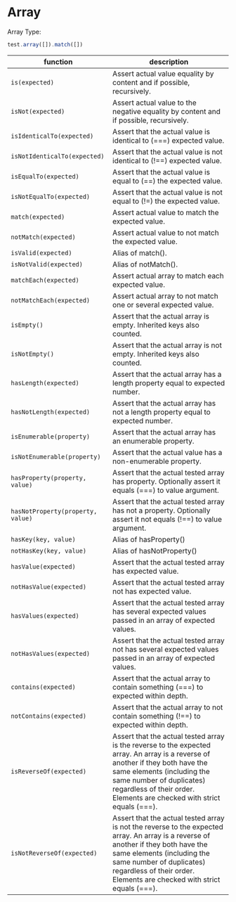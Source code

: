 # Array

Array Type:

```js
test.array([]).match([])
```

| function | description |
| -- | -- |
|`is(expected)`                   | Assert actual value equality by content and if possible, recursively. |
|`isNot(expected)`                | Assert actual value to the negative equality by content and if possible, recursively. |
|`isIdenticalTo(expected)`        | Assert that the actual value is identical to (===) expected value. |
|`isNotIdenticalTo(expected)`     | Assert that the actual value is not identical to (!==) expected value. |
|`isEqualTo(expected)`            | Assert that the actual value is equal to (==) the expected value. |
|`isNotEqualTo(expected)`         | Assert that the actual value is not equal to (!=) the expected value. |
|`match(expected)`                | Assert actual value to match the expected value. |
|`notMatch(expected)`             | Assert actual value to not match the expected value. |
|`isValid(expected)`              | Alias of match(). |
|`isNotValid(expected)`           | Alias of notMatch(). |
|`matchEach(expected)`            | Assert actual array to match each expected value. |
|`notMatchEach(expected)`         | Assert actual array to not match one or several expected value. |
|`isEmpty()`                      | Assert that the actual array is empty. Inherited keys also counted. |
|`isNotEmpty()`                   | Assert that the actual array is not empty. Inherited keys also counted. |
|`hasLength(expected)`            | Assert that the actual array has a length property equal to expected number. |
|`hasNotLength(expected)`         | Assert that the actual array has not a length property equal to expected number. |
|`isEnumerable(property)`         | Assert that the actual array has an enumerable property. |
|`isNotEnumerable(property)`      | Assert that the actual value has a non-enumerable property. |
|`hasProperty(property, value)`   | Assert that the actual tested array has property. Optionally assert it equals (===) to value argument. |
|`hasNotProperty(property, value)`  | Assert that the actual tested array has not a property. Optionally assert it not equals (!==) to value argument. |
|`hasKey(key, value)`             | Alias of hasProperty() |
|`notHasKey(key, value)`          | Alias of hasNotProperty() |
|`hasValue(expected)`             | Assert that the actual tested array has expected value. |
|`notHasValue(expected)`          | Assert that the actual tested array not has expected value. |
|`hasValues(expected)`            | Assert that the actual tested array has several expected values passed in an array of expected values. |
|`notHasValues(expected)`         | Assert that the actual tested array not has several expected values passed in an array of expected values. |
|`contains(expected)`             | Assert that the actual array to contain something (===) to expected within depth. |
|`notContains(expected)`          | Assert that the actual array to not contain something (!==) to expected within depth. |
|`isReverseOf(expected)`          | Assert that the actual tested array is the reverse to the expected array. An array is a reverse of another if they both have the same elements (including the same number of duplicates) regardless of their order. Elements are checked with strict equals (===). |
|`isNotReverseOf(expected)`       | Assert that the actual tested array is not the reverse to the expected array. An array is a reverse of another if they both have the same elements (including the same number of duplicates) regardless of their order. Elements are checked with strict equals (===). |
